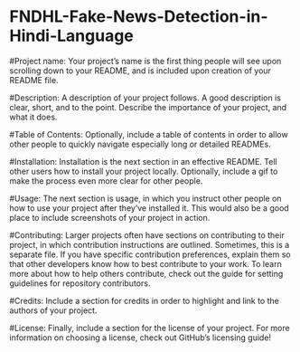 # FNDHL-Fake-News-Detection-in-Hindi-Language

#Project name: Your project’s name is the first thing people will see upon scrolling down to your README, and is included upon creation of your README file.

#Description: A description of your project follows. A good description is clear, short, and to the point. Describe the importance of your project, and what it does.

#Table of Contents: Optionally, include a table of contents in order to allow other people to quickly navigate especially long or detailed READMEs.

#Installation: Installation is the next section in an effective README. Tell other users how to install your project locally. Optionally, include a gif to make the process even more clear for other people.

#Usage: The next section is usage, in which you instruct other people on how to use your project after they’ve installed it. This would also be a good place to include screenshots of your project in action.

#Contributing: Larger projects often have sections on contributing to their project, in which contribution instructions are outlined. Sometimes, this is a separate file. If you have specific contribution preferences, explain them so that other developers know how to best contribute to your work. To learn more about how to help others contribute, check out the guide for setting guidelines for repository contributors.

#Credits: Include a section for credits in order to highlight and link to the authors of your project.

#License: Finally, include a section for the license of your project. For more information on choosing a license, check out GitHub’s licensing guide! 
